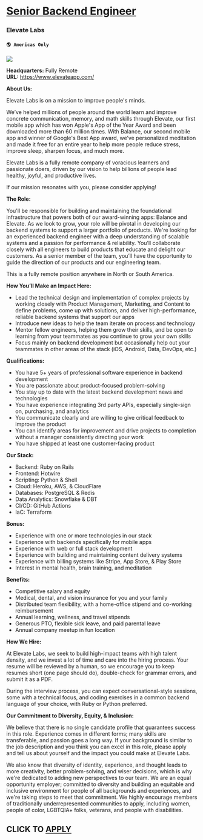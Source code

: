 # [Senior Backend Engineer](https://www.remotewlb.com/apply/senior-backend-engineer-79307)  
### Elevate Labs  
#### `🌎 Americas Only`  
![](https://we-work-remotely.imgix.net/logos/0018/4581/logo.gif?ixlib=rails-4.0.0&w=50&h=50&dpr=2&fit=fill&auto=compress)

**Headquarters:** Fully Remote  
**URL:** https://www.elevateapp.com/

**About Us:**

Elevate Labs is on a mission to improve people's minds.

  

We’ve helped millions of people around the world learn and improve concrete communication, memory, and math skills through Elevate, our first mobile app which has won Apple's App of the Year Award and been downloaded more than 60 million times. With Balance, our second mobile app and winner of Google's Best App award, we’ve personalized meditation and made it free for an entire year to help more people reduce stress, improve sleep, sharpen focus, and much more.

  

Elevate Labs is a fully remote company of voracious learners and passionate doers, driven by our vision to help billions of people lead healthy, joyful, and productive lives.

  

If our mission resonates with you, please consider applying!  
  
 **The Role:**

You'll be responsible for building and maintaining the foundational infrastructure that powers both of our award-winning apps: Balance and Elevate. As we look to grow, your role will be pivotal in developing our backend systems to support a larger portfolio of products. We're looking for an experienced backend engineer with a deep understanding of scalable systems and a passion for performance & reliability. You’ll collaborate closely with all engineers to build products that educate and delight our customers. As a senior member of the team, you’ll have the opportunity to guide the direction of our products and our engineering team.

  

This is a fully remote position anywhere in North or South America.  
  
 **How You’ll Make an Impact Here:**

  * Lead the technical design and implementation of complex projects by working closely with Product Management, Marketing, and Content to define problems, come up with solutions, and deliver high-performance, reliable backend systems that support our apps
  * Introduce new ideas to help the team iterate on process and technology
  * Mentor fellow engineers, helping them grow their skills, and be open to learning from your teammates as you continue to grow your own skills
  * Focus mainly on backend development but occasionally help out your teammates in other areas of the stack (iOS, Android, Data, DevOps, etc.)

  
**Qualifications:**

  * You have 5+ years of professional software experience in backend development
  * You are passionate about product-focused problem-solving
  * You stay up to date with the latest backend development news and technologies
  * You have experience integrating 3rd party APIs, especially single-sign on, purchasing, and analytics
  * You communicate clearly and are willing to give critical feedback to improve the product
  * You can identify areas for improvement and drive projects to completion without a manager consistently directing your work
  * You have shipped at least one customer-facing product

  
**Our Stack:**

  * Backend: Ruby on Rails
  * Frontend: Hotwire
  * Scripting: Python & Shell
  * Cloud: Heroku, AWS, & CloudFlare
  * Databases: PostgreSQL & Redis
  * Data Analytics: Snowflake & DBT
  * CI/CD: GitHub Actions
  * IaC: Terraform

  
**Bonus:**

  * Experience with one or more technologies in our stack
  * Experience with backends specifically for mobile apps
  * Experience with web or full stack development
  * Experience with building and maintaining content delivery systems
  * Experience with billing systems like Stripe, App Store, & Play Store
  * Interest in mental health, brain training, and meditation

  
**Benefits:**

  * Competitive salary and equity
  * Medical, dental, and vision insurance for you and your family
  * Distributed team flexibility, with a home-office stipend and co-working reimbursement
  * Annual learning, wellness, and travel stipends
  * Generous PTO, flexible sick leave, and paid parental leave
  * Annual company meetup in fun location

  
**How We Hire:**

At Elevate Labs, we seek to build high-impact teams with high talent density, and we invest a lot of time and care into the hiring process. Your resume will be reviewed by a human, so we encourage you to keep resumes short (one page should do), double-check for grammar errors, and submit it as a PDF.

  

During the interview process, you can expect conversational-style sessions, some with a technical focus, and coding exercises in a common backend language of your choice, with Ruby or Python preferred.  
  
 **Our Commitment to Diversity, Equity, & Inclusion:**

We believe that there is no single candidate profile that guarantees success in this role. Experience comes in different forms; many skills are transferable, and passion goes a long way. If your background is similar to the job description and you think you can excel in this role, please apply and tell us about yourself and the impact you could make at Elevate Labs.

  

We also know that diversity of identity, experience, and thought leads to more creativity, better problem-solving, and wiser decisions, which is why we're dedicated to adding new perspectives to our team. We are an equal opportunity employer; committed to diversity and building an equitable and inclusive environment for people of all backgrounds and experiences, and we're taking steps to meet that commitment. We highly encourage members of traditionally underrepresented communities to apply, including women, people of color, LGBTQIA+ folks, veterans, and people with disabilities.

  
## CLICK TO [APPLY](https://www.remotewlb.com/apply/senior-backend-engineer-79307)


